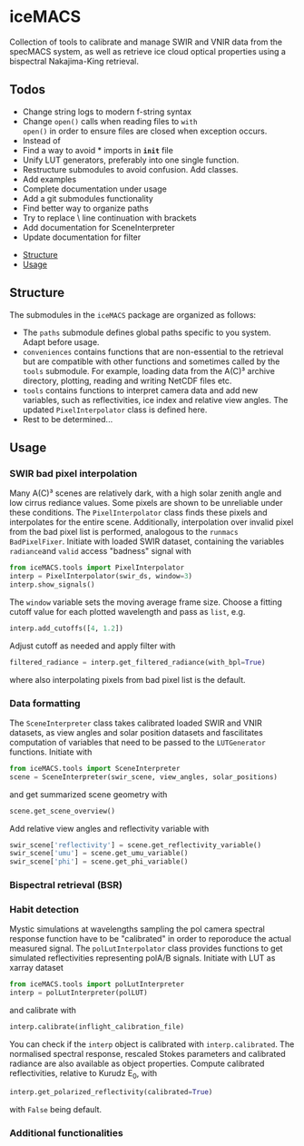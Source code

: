 # iceMACS
Collection of tools to calibrate and manage SWIR and VNIR data from the specMACS system, as well as retrieve ice cloud optical properties using a bispectral Nakajima-King retrieval. 

## Todos
* Change string logs to modern f-string syntax
* Change <code>open()</code> calls when reading files to <code>with open()</code> in order to ensure files are closed when exception occurs.
* Instead of 
* Find a way to avoid * imports in <code>__init__</code> file
* Unify LUT generators, preferably into one single function.
* Restructure submodules to avoid confusion. Add classes.
* Add examples
* Complete documentation under usage
* Add a git submodules functionality
* Find better way to organize paths
* Try to replace \ line continuation with brackets
* Add documentation for SceneInterpreter
* Update documentation for filter

- [Structure](#-structure)
- [Usage](#-usage)

## Structure
The submodules in the `iceMACS` package are organized as follows:

* The `paths` submodule defines global paths specific to you system. Adapt before usage.
* `conveniences` contains functions that are non-essential to the retrieval but
are compatible with other functions and sometimes called by the `tools` 
submodule. For example, loading data from the A(C)³ archive directory, plotting, reading and writing NetCDF files etc.
* `tools` contains functions to interpret camera data and add new variables, 
such as reflectivities, ice index and relative view angles. The updated `PixelInterpolator` class is defined here.
* Rest to be determined...


## Usage

### SWIR bad pixel interpolation
Many A(C)³ scenes are relatively dark, with a high solar zenith angle and low cirrus rediance values. Some pixels are shown to be unreliable under these conditions. The `PixelInterpolator` class finds these pixels and interpolates for the entire scene. Additionally, interpolation over invalid pixel from the bad pixel list is performed, analogous to the `runmacs` `BadPixelFixer`.
Initiate with loaded SWIR dataset, containing the variables `radiance`and `valid` access "badness" signal with

```python
from iceMACS.tools import PixelInterpolator
interp = PixelInterpolator(swir_ds, window=3)
interp.show_signals()
```

The `window` variable sets the moving average frame size. Choose a fitting cutoff value for each plotted wavelength and pass as `list`, e.g.

```python
interp.add_cutoffs([4, 1.2])
```

Adjust cutoff as needed and apply filter with 

```python
filtered_radiance = interp.get_filtered_radiance(with_bpl=True)
```

where also interpolating pixels from bad pixel list is the default. 

### Data formatting
The `SceneInterpreter` class takes calibrated loaded SWIR and VNIR datasets, as view angles and solar position datasets and fascilitates computation of variables that need to be passed to the `LUTGenerator` functions. Initiate with

```python
from iceMACS.tools import SceneInterpreter
scene = SceneInterpreter(swir_scene, view_angles, solar_positions)
```

and get summarized scene geometry with 
``` python
scene.get_scene_overview()
```

Add relative view angles and reflectivity variable with

```python
swir_scene['reflectivity'] = scene.get_reflectivity_variable()
swir_scene['umu'] = scene.get_umu_variable()
swir_scene['phi'] = scene.get_phi_variable()
```

### Bispectral retrieval (BSR)

### Habit detection

Mystic simulations at wavelengths sampling the pol camera spectral response function have to be "calibrated" in order to reporoduce the actual measured signal. The `polLutInterpolator` class provides functions to get simulated reflectivities representing polA/B signals. Initiate with LUT as xarray dataset

```python
from iceMACS.tools import polLutInterpreter
interp = polLutInterpreter(polLUT)
```

and calibrate with 

```python
interp.calibrate(inflight_calibration_file)
```

You can check if the `interp` object is calibrated with `interp.calibrated`. The normalised spectral response, rescaled Stokes parameters and calibrated radiance are also available as object properties. Compute calibrated reflectivities, relative to Kurudz E<sub>0</sub>, with

```python
interp.get_polarized_reflectivity(calibrated=True)
```

with `False` being default.

### Additional functionalities
